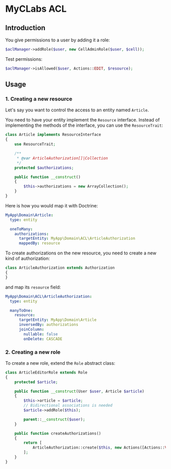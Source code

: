 # MyCLabs ACL

## Introduction

You give permissions to a user by adding it a role:

```php
$aclManager->addRole($user, new CellAdminRole($user, $cell));
```

Test permissions:

```php
$aclManager->isAllowed($user, Actions::EDIT, $resource);
```

## Usage

### 1. Creating a new resource

Let's say you want to control the access to an entity named `Article`.

You need to have your entity implement the `Resource` interface. Instead of implementing the methods
of the interface, you can use the `ResourceTrait`:

```php
class Article implements ResourceInterface
{
    use ResourceTrait;

    /**
     * @var ArticleAuthorization[]|Collection
     */
    protected $authorizations;

    public function __construct()
    {
        $this->authorizations = new ArrayCollection();
    }
}
```

Here is how you would map it with Doctrine:

```yaml
MyApp\Domain\Article:
  type: entity

  oneToMany:
    authorizations:
      targetEntity: MyApp\Domain\ACL\ArticleAuthorization
      mappedBy: resource
```

To create authorizations on the new resource, you need to create a new kind of authorization:

```php
class ArticleAuthorization extends Authorization
{
}
```

and map its `resource` field:

```yaml
MyApp\Domain\ACL\ArticleAuthorization:
  type: entity

  manyToOne:
    resource:
      targetEntity: MyApp\Domain\Article
      inversedBy: authorizations
      joinColumn:
        nullable: false
        onDelete: CASCADE
```


### 2. Creating a new role

To create a new role, extend the `Role` abstract class:

```php
class ArticleEditorRole extends Role
{
    protected $article;

    public function __construct(User $user, Article $article)
    {
        $this->article = $article;
        // Bidirectional associations is needed
        $article->addRole($this);

        parent::__construct($user);
    }

    public function createAuthorizations()
    {
        return [
            ArticleAuthorization::create($this, new Actions([Actions::VIEW, Actions::EDIT], $this->article);
        ];
    }
}
```
